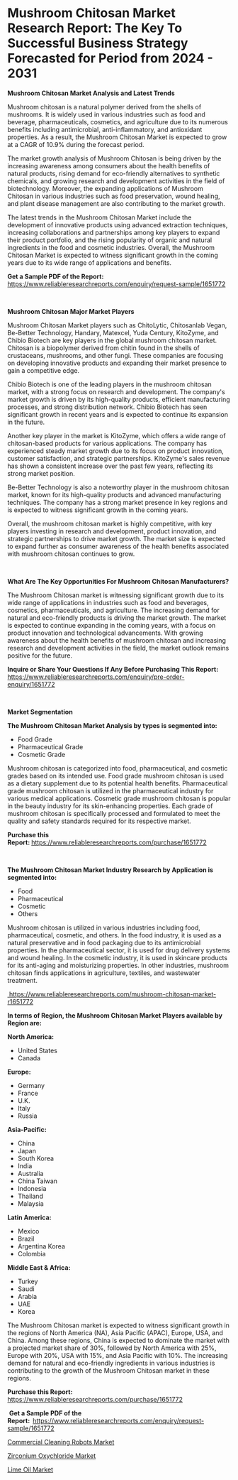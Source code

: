 <p><h1>Mushroom Chitosan Market Research Report: The Key To Successful Business Strategy Forecasted for Period from 2024 - 2031</h1></p><p><strong>Mushroom Chitosan Market Analysis and Latest Trends</strong></p>
<p><p>Mushroom chitosan is a natural polymer derived from the shells of mushrooms. It is widely used in various industries such as food and beverage, pharmaceuticals, cosmetics, and agriculture due to its numerous benefits including antimicrobial, anti-inflammatory, and antioxidant properties. As a result, the Mushroom Chitosan Market is expected to grow at a CAGR of 10.9% during the forecast period.</p><p>The market growth analysis of Mushroom Chitosan is being driven by the increasing awareness among consumers about the health benefits of natural products, rising demand for eco-friendly alternatives to synthetic chemicals, and growing research and development activities in the field of biotechnology. Moreover, the expanding applications of Mushroom Chitosan in various industries such as food preservation, wound healing, and plant disease management are also contributing to the market growth.</p><p>The latest trends in the Mushroom Chitosan Market include the development of innovative products using advanced extraction techniques, increasing collaborations and partnerships among key players to expand their product portfolio, and the rising popularity of organic and natural ingredients in the food and cosmetic industries. Overall, the Mushroom Chitosan Market is expected to witness significant growth in the coming years due to its wide range of applications and benefits.</p></p>
<p><strong>Get a Sample PDF of the Report:&nbsp;</strong> <a href="https://www.reliableresearchreports.com/enquiry/request-sample/1651772">https://www.reliableresearchreports.com/enquiry/request-sample/1651772</a></p>
<p>&nbsp;</p>
<p><strong>Mushroom Chitosan Major Market Players</strong></p>
<p><p>Mushroom Chitosan Market players such as ChitoLytic, Chitosanlab Vegan, Be-Better Technology, Handary, Matexcel, Yuda Century, KitoZyme, and Chibio Biotech are key players in the global mushroom chitosan market. Chitosan is a biopolymer derived from chitin found in the shells of crustaceans, mushrooms, and other fungi. These companies are focusing on developing innovative products and expanding their market presence to gain a competitive edge.</p><p>Chibio Biotech is one of the leading players in the mushroom chitosan market, with a strong focus on research and development. The company's market growth is driven by its high-quality products, efficient manufacturing processes, and strong distribution network. Chibio Biotech has seen significant growth in recent years and is expected to continue its expansion in the future.</p><p>Another key player in the market is KitoZyme, which offers a wide range of chitosan-based products for various applications. The company has experienced steady market growth due to its focus on product innovation, customer satisfaction, and strategic partnerships. KitoZyme's sales revenue has shown a consistent increase over the past few years, reflecting its strong market position.</p><p>Be-Better Technology is also a noteworthy player in the mushroom chitosan market, known for its high-quality products and advanced manufacturing techniques. The company has a strong market presence in key regions and is expected to witness significant growth in the coming years.</p><p>Overall, the mushroom chitosan market is highly competitive, with key players investing in research and development, product innovation, and strategic partnerships to drive market growth. The market size is expected to expand further as consumer awareness of the health benefits associated with mushroom chitosan continues to grow.</p></p>
<p>&nbsp;</p>
<p><strong>What Are The Key Opportunities For Mushroom Chitosan Manufacturers?</strong></p>
<p><p>The Mushroom Chitosan market is witnessing significant growth due to its wide range of applications in industries such as food and beverages, cosmetics, pharmaceuticals, and agriculture. The increasing demand for natural and eco-friendly products is driving the market growth. The market is expected to continue expanding in the coming years, with a focus on product innovation and technological advancements. With growing awareness about the health benefits of mushroom chitosan and increasing research and development activities in the field, the market outlook remains positive for the future.</p></p>
<p><strong>Inquire or Share Your Questions If Any Before Purchasing This Report:</strong> <a href="https://www.reliableresearchreports.com/enquiry/pre-order-enquiry/1651772">https://www.reliableresearchreports.com/enquiry/pre-order-enquiry/1651772</a></p>
<p>&nbsp;</p>
<p><strong>Market Segmentation</strong></p>
<p><strong>The Mushroom Chitosan Market Analysis by types is segmented into:</strong></p>
<p><ul><li>Food Grade</li><li>Pharmaceutical Grade</li><li>Cosmetic Grade</li></ul></p>
<p><p>Mushroom chitosan is categorized into food, pharmaceutical, and cosmetic grades based on its intended use. Food grade mushroom chitosan is used as a dietary supplement due to its potential health benefits. Pharmaceutical grade mushroom chitosan is utilized in the pharmaceutical industry for various medical applications. Cosmetic grade mushroom chitosan is popular in the beauty industry for its skin-enhancing properties. Each grade of mushroom chitosan is specifically processed and formulated to meet the quality and safety standards required for its respective market.</p></p>
<p><strong>Purchase this Report:&nbsp;</strong><a href="https://www.reliableresearchreports.com/purchase/1651772">https://www.reliableresearchreports.com/purchase/1651772</a></p>
<p>&nbsp;</p>
<p><strong>The Mushroom Chitosan Market Industry Research by Application is segmented into:</strong></p>
<p><ul><li>Food</li><li>Pharmaceutical</li><li>Cosmetic</li><li>Others</li></ul></p>
<p><p>Mushroom chitosan is utilized in various industries including food, pharmaceutical, cosmetic, and others. In the food industry, it is used as a natural preservative and in food packaging due to its antimicrobial properties. In the pharmaceutical sector, it is used for drug delivery systems and wound healing. In the cosmetic industry, it is used in skincare products for its anti-aging and moisturizing properties. In other industries, mushroom chitosan finds applications in agriculture, textiles, and wastewater treatment.</p></p>
<p><a href="https://www.reliableresearchreports.com/mushroom-chitosan-market-r1651772">&nbsp;https://www.reliableresearchreports.com/mushroom-chitosan-market-r1651772</a></p>
<p><strong>In terms of Region, the Mushroom Chitosan Market Players available by Region are:</strong></p>
<p>
    <p> <strong> North America: </strong>
        <ul>
            <li>United States</li>
            <li>Canada</li>
        </ul>
        </p> 
    <p> <strong> Europe: </strong>
        <ul>
            <li>Germany</li>
            <li>France</li>
            <li>U.K.</li>
            <li>Italy</li>
            <li>Russia</li>
        </ul>
        </p> 
    <p> <strong> Asia-Pacific: </strong>
        <ul>
            <li>China</li>
            <li>Japan</li>
            <li>South Korea</li>
            <li>India</li>
            <li>Australia</li>
            <li>China Taiwan</li>
            <li>Indonesia</li>
            <li>Thailand</li>
            <li>Malaysia</li>
        </ul>
        </p> 
    <p> <strong> Latin America: </strong>
        <ul>
            <li>Mexico</li>
            <li>Brazil</li>
            <li>Argentina Korea</li>
            <li>Colombia</li>
        </ul>
        </p> 
    <p> <strong> Middle East & Africa: </strong>
        <ul>
            <li>Turkey</li>
            <li>Saudi</li>
            <li>Arabia</li>
            <li>UAE</li>
            <li>Korea</li>
        </ul>
    </p>
    </p>
<p><p>The Mushroom Chitosan market is expected to witness significant growth in the regions of North America (NA), Asia Pacific (APAC), Europe, USA, and China. Among these regions, China is expected to dominate the market with a projected market share of 30%, followed by North America with 25%, Europe with 20%, USA with 15%, and Asia Pacific with 10%. The increasing demand for natural and eco-friendly ingredients in various industries is contributing to the growth of the Mushroom Chitosan market in these regions.</p></p>
<p><strong>Purchase this Report: </strong><a href="https://www.reliableresearchreports.com/purchase/1651772">https://www.reliableresearchreports.com/purchase/1651772</a></p>
<p>&nbsp;<strong>Get a Sample PDF of the Report:&nbsp;&nbsp;</strong><a href="https://www.reliableresearchreports.com/enquiry/request-sample/1651772">https://www.reliableresearchreports.com/enquiry/request-sample/1651772</a></p>
<p><strong></strong></p>
<p><p><a href="https://view.publitas.com/reportprime-1/commercial-cleaning-robots-market-trends-and-analysis-opportunities-and-challenges-for-future-growth-2024-2031/">Commercial Cleaning Robots Market</a></p><p><a href="https://github.com/Airanohannonzb68e5pb53oc1/Market-Research-Report-List-2/blob/main/zirconium-oxychloride-market.md">Zirconium Oxychloride Market</a></p><p><a href="https://github.com/DarrenSipes1990/Market-Research-Report-List-1/blob/main/lime-oil-market.md">Lime Oil Market</a></p></p>